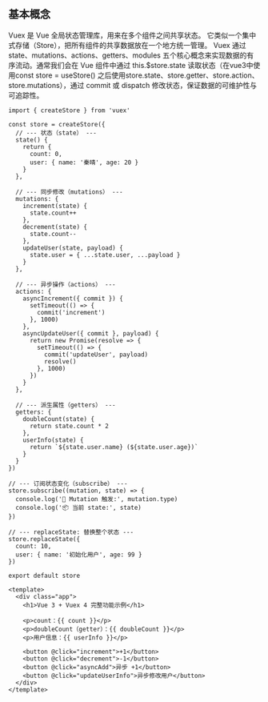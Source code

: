 ## 基本概念
Vuex 是 Vue 全局状态管理库，用来在多个组件之间共享状态。
它类似一个集中式存储（Store），把所有组件的共享数据放在一个地方统一管理。
Vuex 通过 state、mutations、actions、getters、modules 五个核心概念来实现数据的有序流动。通常我们会在 Vue 组件中通过 this.$store.state 读取状态（在vue3中使用const store = useStore() 之后使用store.state、store.getter、store.action、store.mutations），通过 commit 或 dispatch 修改状态，保证数据的可维护性与可追踪性。

```vue
import { createStore } from 'vuex'

const store = createStore({
  // --- 状态（state） ---
  state() {
    return {
      count: 0,
      user: { name: '秦晴', age: 20 }
    }
  },

  // --- 同步修改（mutations） ---
  mutations: {
    increment(state) {
      state.count++
    },
    decrement(state) {
      state.count--
    },
    updateUser(state, payload) {
      state.user = { ...state.user, ...payload }
    }
  },

  // --- 异步操作（actions） ---
  actions: {
    asyncIncrement({ commit }) {
      setTimeout(() => {
        commit('increment')
      }, 1000)
    },
    asyncUpdateUser({ commit }, payload) {
      return new Promise(resolve => {
        setTimeout(() => {
          commit('updateUser', payload)
          resolve()
        }, 1000)
      })
    }
  },

  // --- 派生属性（getters） ---
  getters: {
    doubleCount(state) {
      return state.count * 2
    },
    userInfo(state) {
      return `${state.user.name} (${state.user.age})`
    }
  }
})

// --- 订阅状态变化（subscribe） ---
store.subscribe((mutation, state) => {
  console.log('🔔 Mutation 触发:', mutation.type)
  console.log('📦 当前 state:', state)
})

// --- replaceState: 替换整个状态 ---
store.replaceState({
  count: 10,
  user: { name: '初始化用户', age: 99 }
})

export default store
```

```vue
<template>
  <div class="app">
    <h1>Vue 3 + Vuex 4 完整功能示例</h1>

    <p>count：{{ count }}</p>
    <p>doubleCount（getter）：{{ doubleCount }}</p>
    <p>用户信息：{{ userInfo }}</p>

    <button @click="increment">+1</button>
    <button @click="decrement">-1</button>
    <button @click="asyncAdd">异步 +1</button>
    <button @click="updateUserInfo">异步修改用户</button>
  </div>
</template>

```
<script setup>
import { computed } from 'vue'
import { useStore } from 'vuex'

const store = useStore()

// --- state ---
const count = computed(() => store.state.count)

// --- getters ---
const doubleCount = computed(() => store.getters.doubleCount)
const userInfo = computed(() => store.getters.userInfo)

// --- mutations ---
const increment = () => store.commit('increment')
const decrement = () => store.commit('decrement')

// --- actions ---
const asyncAdd = () => store.dispatch('asyncIncrement')
const updateUserInfo = async () => {
  await store.dispatch('asyncUpdateUser', { name: '小李', age: 25 })
}
</script>
```